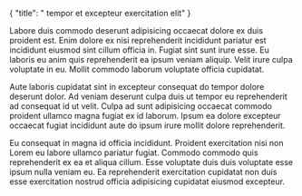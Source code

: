 {
  "title": " tempor et excepteur exercitation elit"
}

Labore duis commodo deserunt adipisicing occaecat dolore ex duis proident est. Enim dolore ex nisi reprehenderit incididunt pariatur est incididunt eiusmod sint cillum officia in. Fugiat sint sunt irure esse. Eu laboris eu anim quis reprehenderit ea ipsum veniam aliquip. Velit irure culpa voluptate in eu. Mollit commodo laborum voluptate officia cupidatat.

Aute laboris cupidatat sint in excepteur consequat do tempor dolore deserunt dolor. Ad veniam deserunt culpa duis ut tempor eu reprehenderit ad consequat id ut velit. Culpa ad sunt adipisicing occaecat commodo proident ullamco magna fugiat ex id laborum. Ipsum ea dolore excepteur occaecat fugiat incididunt aute do ipsum irure mollit dolore reprehenderit.

Eu consequat in magna id officia incididunt. Proident exercitation nisi non Lorem eu labore ullamco pariatur fugiat. Commodo commodo quis reprehenderit ex ea et aliqua cillum. Esse voluptate duis duis voluptate esse ipsum nulla veniam eu. Ea reprehenderit exercitation cupidatat non duis esse exercitation nostrud officia adipisicing cupidatat eiusmod excepteur.